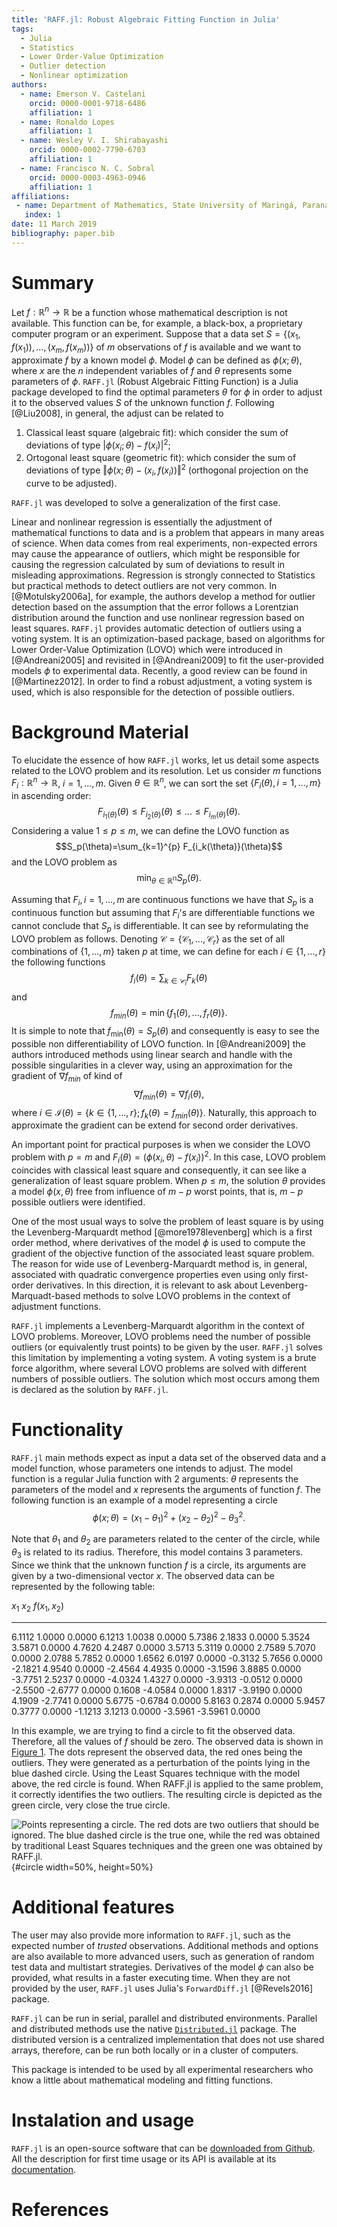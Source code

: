```yaml
---
title: 'RAFF.jl: Robust Algebraic Fitting Function in Julia'
tags:
  - Julia
  - Statistics
  - Lower Order-Value Optimization
  - Outlier detection
  - Nonlinear optimization
authors:
  - name: Emerson V. Castelani
    orcid: 0000-0001-9718-6486
    affiliation: 1
  - name: Ronaldo Lopes
    affiliation: 1
  - name: Wesley V. I. Shirabayashi
    orcid: 0000-0002-7790-6703	
    affiliation: 1
  - name: Francisco N. C. Sobral
    orcid: 0000-0003-4963-0946
    affiliation: 1
affiliations:
 - name: Department of Mathematics, State University of Maringá, Paraná, Brazil
   index: 1
date: 11 March 2019
bibliography: paper.bib
---
```


# Summary

Let $f : \mathbb{R}^n \to \mathbb{R}$ be a function whose mathematical description
is not available. This function can be, for example, a black-box, a
proprietary computer program or an experiment. Suppose that a data set
$S = \{(x_1, f(x_1)), \dots, (x_m, f(x_m))\}$ of $m$ observations of
$f$ is available and we want to approximate $f$ by a known model
$\phi$. Model $\phi$ can be defined as $\phi(x;\theta)$, where $x$ are the
$n$ independent variables of $f$ and $\theta$ represents some parameters of
$\phi$. ``RAFF.jl`` (Robust Algebraic Fitting Function) is a Julia
package developed to find the optimal parameters $\theta$ for $\phi$ in
order to adjust it to the observed values $S$ of the unknown function
$f$. Following [@Liu2008], in general, the adjust can be related to 

1. Classical least square (algebraic fit): which consider the sum of deviations of type
$\vert \phi(x_i; \theta) - f(x_i) \vert^2$;
2. Ortogonal least square (geometric fit): which consider the sum of deviations of type
$\Vert \phi(x;\theta)-(x_i,f(x_i))\Vert^2$ (orthogonal projection on the
curve to be adjusted).

``RAFF.jl`` was developed to solve a generalization of the first case.

Linear and nonlinear regression is essentially the adjustment of
mathematical functions to data and is a problem that appears in many
areas of science. When data comes from real experiments, non-expected
errors may cause the appearance of outliers, which might be
responsible for causing the regression calculated by sum of deviations
to result in misleading approximations. Regression is strongly
connected to Statistics but practical methods to detect outliers are
not very common. In [@Motulsky2006a], for example, the authors develop
a method for outlier detection based on the assumption that the error
follows a Lorentzian distribution around the function and use
nonlinear regression based on least squares. ``RAFF.jl`` provides
automatic detection of outliers using a voting system. It is an
optimization-based package, based on algorithms for Lower Order-Value
Optimization (LOVO) which were introduced in [@Andreani2005] and
revisited in [@Andreani2009] to fit the user-provided models $\phi$ to
experimental data. Recently, a good review can be found in
[@Martinez2012]. In order to find a robust adjustment, a voting system
is used, which is also responsible for the detection of possible
outliers.

# Background Material

To elucidate the essence of how ``RAFF.jl`` works, let us detail some aspects related
to the LOVO problem and its resolution. Let us consider $m$ functions
$F_i:\mathbb{R}^n \rightarrow \mathbb{R}$, $i=1,...,m$. Given $\theta \in
\mathbb{R}^n$, we can sort the set $\{F_i(\theta),i=1,...,m\}$ in ascending
order:
$$
F_{i_1(\theta)}(\theta)\leq F_{i_2(\theta)}(\theta)\leq ...\leq
F_{i_m(\theta)}(\theta).
$$
Considering a value $1\leq p \leq m$, we can define the LOVO function as 
$$S_p(\theta)=\sum_{k=1}^{p} F_{i_k(\theta)}(\theta)$$
and the LOVO problem as 
$$\min_{\theta \in \mathbb{R^n}}S_p(\theta).$$

Assuming that $F_i, i=1,...,m$ are continuous functions we have that
$S_p$ is a continuous function but assuming that $F_i$'s are differentiable
functions we cannot conclude that $S_p$ is differentiable. It can see by
reformulating the LOVO problem as follows. Denoting 
$\mathcal{C}=\{\mathcal{C}_1,...,\mathcal{C}_r\}$ as the set of all
combinations of $\{1,...,m\}$ taken $p$ at time, we can define for each $i\in
\{1,...,r\}$ the following functions
$$f_i(\theta)=\sum_{k\in \mathcal{C}_i} F_k(\theta)$$
and 
$$f_{min}(\theta)=\min\{f_1(\theta),...,f_r(\theta)\}.$$
It is simple to note that $f_{\min}(\theta)=S_p(\theta)$ and consequently is
easy to see the possible non differentiability of LOVO function. In
[@Andreani2009] the authors introduced methods using linear search and handle with the possible 
singularities in a clever way, using an approximation for the gradient of $\nabla f_{min}$
of kind of $$\nabla f_{min}(\theta)=\nabla f_i(\theta),$$ where $i \in \mathcal{I}
(\theta)=\{k \in \{1,...,r\};f_k(\theta)=f_{min}(\theta)\}$. Naturally, this
approach to approximate the gradient can be extend for second order derivatives.

An important point for practical purposes is when we consider the LOVO
problem with $p=m$ and $F_i(\theta)=(\phi(x_i,\theta)-f(x_i))^2$. In this case,
LOVO problem coincides with classical least square and consequently, it can see
like a generalization of least square problem. When $p\leq m$, the solution
$\theta$ provides a model $\phi(x,\theta)$ free from influence of $m-p$ worst
points, that is, $m-p$ possible outliers were identified.

One of the most usual ways to solve the problem of least square is by using the 
Levenberg-Marquardt method [@more1978levenberg] which is a first order method,
where derivatives of the model $\phi$ is used to compute the gradient of the
objective function of the associated least square problem. The reason for wide
use of Levenberg-Marquardt method is, in general, associated with quadratic convergence
properties even using only first-order derivatives. In this direction, it is relevant 
to ask about Levenberg-Marquadt-based methods to solve LOVO problems in the context 
of adjustment functions. 

``RAFF.jl`` implements a Levenberg-Marquardt algorithm in the context of LOVO problems. 
Moreover, LOVO problems need the number of possible outliers (or equivalently trust 
points) to be given by the user. ``RAFF.jl`` solves this limitation by implementing a 
voting system. A voting system is a brute force algorithm, where several LOVO problems 
are solved with different numbers of possible outliers. The solution which most occurs 
among them is declared as the solution by ``RAFF.jl``.

# Functionality

``RAFF.jl`` main methods expect as input a data set of the observed data and a
model function, whose parameters one intends to adjust. The model function is a
regular Julia function with 2 arguments: $\theta$ represents the parameters of the
model and $x$ represents the arguments of function $f$. The following function
is an example of a model representing a circle $$ \phi(x;\theta) = (x_1 - \theta_1)^2 +
(x_2 - \theta_2)^2 - \theta_3^2.  $$

Note that $\theta_1$ and $\theta_2$ are parameters related to the center of the circle,
while $\theta_3$ is related to its radius. Therefore, this model contains 3
parameters. Since we think that the unknown function $f$ is a circle, its arguments 
are given by a two-dimensional vector $x$. The observed data can be represented by 
the following table:

 $x_1$     $x_2$     $f(x_1, x_2)$
-------   -------   ---------------
 6.1112    1.0000            0.0000
 6.1213    1.0038            0.0000
 5.7386    2.1833            0.0000
 5.3524    3.5871            0.0000
 4.7620    4.2487            0.0000
 3.5713    5.3119            0.0000
 2.7589    5.7070            0.0000
 2.0788    5.7852            0.0000
 1.6562    6.0197            0.0000
-0.3132    5.7656            0.0000
-2.1821    4.9540            0.0000
-2.4564    4.4935            0.0000
-3.1596    3.8885            0.0000
-3.7751    2.5237            0.0000
-4.0324    1.4327            0.0000
-3.9313   -0.0512            0.0000
-2.5500   -2.6777            0.0000
 0.1608   -4.0584            0.0000
 1.8317   -3.9190            0.0000
 4.1909   -2.7741            0.0000
 5.6775   -0.6784            0.0000
 5.8163    0.2874            0.0000
 5.9457    0.3777            0.0000
-1.1213    3.1213            0.0000
-3.5961   -3.5961            0.0000


In this example, we are trying to find a circle to fit the observed data.
Therefore, all the values of $f$ should be zero. The observed data is shown in
[Figure 1](#circle). The dots represent the observed data, the red ones being
the outliers. They were generated as a perturbation of the points lying in the
blue dashed circle. Using the Least Squares technique with the model above, the
red circle is found. When RAFF.jl is applied to the same problem, it correctly
identifies the two outliers. The resulting circle is depicted as the green
circle, very close the true circle.

![Points representing a circle. The red dots are two outliers that should be
ignored. The blue dashed circle is the true one, while the red was obtained by
traditional Least Squares techniques and the green one was obtained by
RAFF.jl.](circle.png){#circle width=50%, height=50%}

# Additional features

The user may also provide more information to ``RAFF.jl``, such as the expected
number of *trusted* observations. Additional methods and options are also
available to more advanced users, such as generation of random test data and
multistart strategies. Derivatives of the model $\phi$ can also be provided,
what results in a faster executing time. When they are not provided by the user,
``RAFF.jl`` uses Julia's ``ForwardDiff.jl`` [@Revels2016] package.

``RAFF.jl`` can be run in serial, parallel and distributed environments.
Parallel and distributed methods use the native
[``Distributed.jl``](https://docs.julialang.org/en/v1.0/stdlib/Distributed/)
package. The distributed version is a centralized implementation that does not
use shared arrays, therefore, can be run both locally or in a cluster of
computers.

This package is intended to be used by all experimental researchers who know a
little about mathematical modeling and fitting functions.

# Instalation and usage

``RAFF.jl`` is an open-source software that can be [downloaded from
Github](https://github.com/fsobral/RAFF.jl). All the description for first time
usage or its API is available at its
[documentation](https://fsobral.github.io/RAFF.jl/stable/).

# References
